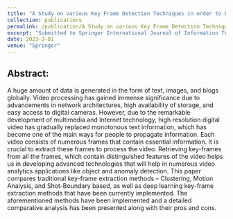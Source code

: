 ```yaml
---
title: "A Study on various Key Frame Detection Techniques in order to Develop an Efficient Method"
collection: publications
permalink: /publication/A Study on various Key Frame Detection Techniques in order to Develop an Efficient Method
excerpt: "Submitted to Springer International Journal of Information Technology"
date: 2023-3-01
venue: "Springer"
---
```


## Abstract:

A huge amount of data is generated in the form of text, images, and blogs globally. Video processing has gained immense significance due to advancements in network architectures, high availability of storage, and easy access to digital cameras. However, due to the remarkable development of multimedia and Internet technology, high resolution digital video has gradually replaced monotonous text information, which has become one of the main ways for people to propagate information. Each video consists of numerous frames that contain essential information. It is crucial to extract these frames to process the video. Retrieving key-frames from all the frames, which contain distinguished features of the video helps us in developing advanced technologies that will help in numerous video analytics applications like object and anomaly detection. This paper compares traditional key-frame extraction methods – Clustering, Motion Analysis, and Shot-Boundary based, as well as deep learning key-frame extraction methods that have been currently implemented. The aforementioned methods have been implemented and a detailed comparative analysis has been presented along with their pros and cons.
